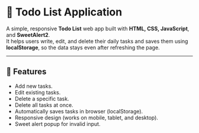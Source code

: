 # 📝 Todo List Application

A simple, responsive **Todo List** web app built with **HTML, CSS, JavaScript**, and **SweetAlert2**.  
It helps users write, edit, and delete their daily tasks and saves them using **localStorage**, so the data stays even after refreshing the page.

---

## 🚀 Features

- Add new tasks.
- Edit existing tasks.
- Delete a specific task.
- Delete all tasks at once.
- Automatically saves tasks in browser (localStorage).
- Responsive design (works on mobile, tablet, and desktop).
- Sweet alert popup for invalid input.





